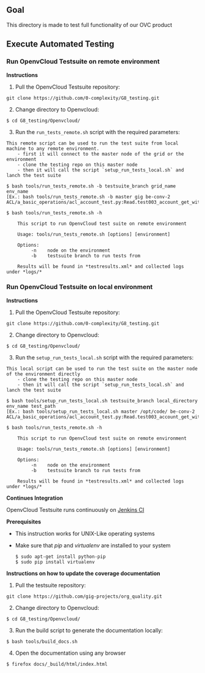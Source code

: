 ## Goal
This directory is made to test full functionality of our OVC product

## Execute Automated Testing

### Run OpenvCloud Testsuite on remote environment

**Instructions**

1. Pull the OpenvCloud Testsuite repository:

  ```
  git clone https://github.com/0-complexity/G8_testing.git
  ```

2. Change directory to Openvcloud:

  ```
  $ cd G8_testing/Openvcloud/
  ```

3. Run the `run_tests_remote.sh` script with the required parameters:
  ```
  This remote script can be used to run the test suite from local machine to any remote environment.
      - first it will connect to the master node of the grid or the environment
      - clone the testing repo on this master node
      - then it will call the script `setup_run_tests_local.sh` and lanch the test suite
  ```
  ```
  $ bash tools/run_tests_remote.sh -b testsuite_branch grid_name env_name
  [Ex.: bash tools/run_tests_remote.sh -b master gig be-conv-2 ACL/a_basic_operations/acl_account_test.py:Read.test003_account_get_with_readonly_user]

  $ bash tools/run_tests_remote.sh -h

      This script to run OpenvCloud test suite on remote environment

      Usage: tools/run_tests_remote.sh [options] [environment]

      Options:
           -n    node on the environment
           -b    testsuite branch to run tests from

      Results will be found in *testresults.xml* and collected logs under *logs/*
   ```

### Run OpenvCloud Testsuite on local environment

**Instructions**

1. Pull the OpenvCloud Testsuite repository:

  ```
  git clone https://github.com/0-complexity/G8_testing.git
  ```

2. Change directory to Openvcloud:

  ```
  $ cd G8_testing/Openvcloud/
  ```
3. Run the `setup_run_tests_local.sh` script with the required parameters:
  ```
  This local script can be used to run the test suite on the master node of the environment directly
      - clone the testing repo on this master node
      - then it will call the script `setup_run_tests_local.sh` and lanch the test suite
  ```
  ```
  $ bash tools/setup_run_tests_local.sh testsuite_branch local_directory env_name test_path
  [Ex.: bash tools/setup_run_tests_local.sh master /opt/code/ be-conv-2 ACL/a_basic_operations/acl_account_test.py:Read.test003_account_get_with_readonly_user]

  $ bash tools/run_tests_remote.sh -h

      This script to run OpenvCloud test suite on remote environment

      Usage: tools/run_tests_remote.sh [options] [environment]

      Options:
           -n    node on the environment
           -b    testsuite branch to run tests from

      Results will be found in *testresults.xml* and collected logs under *logs/*
   ```

**Continues Integration**

OpenvCloud Testsuite runs continuously on [Jenkins CI](http://ci.codescalers.com/view/Integration%20Testing/)

**Prerequisites**

* This instruction works for UNIX-Like operating systems
* Make sure that *pip* and *virtualenv* are installed to your system

    ```shell
    $ sudo apt-get install python-pip
    $ sudo pip install virtualenv
    ```

**Instructions on how to update the coverage documentation**

1. Pull the testsuite repository:

  ```
  git clone https://github.com/gig-projects/org_quality.git
  ```

2. Change directory to Openvcloud:

  ```
  $ cd G8_testing/Openvcloud/
  ```

3. Run the build script to generate the documentation locally:

  ```
  $ bash tools/build_docs.sh
  ```

4. Open the documentation using any browser

  ```
  $ firefox docs/_build/html/index.html
  ```
